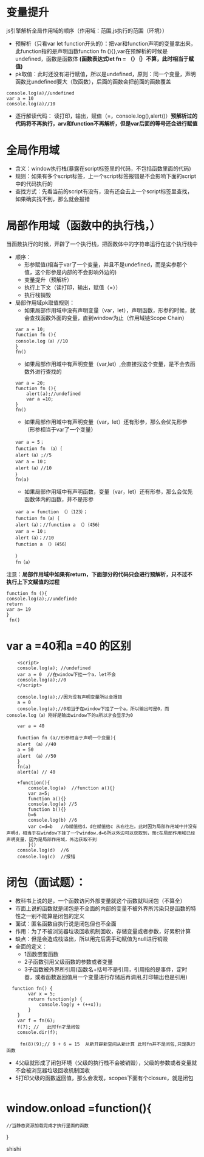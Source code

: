 # 变量提升
js引擎解析全局作用域的顺序（作用域：范围,js执行的范围（环境））
- 预解析（只看var let function开头的）：把var和function声明的变量拿出来，此function指的是声明函数function fn (){},var在预解析的时候是undefined，函数是函数体 **(函数表达式let fn = （）｛｝不算，此时相当于赋值)**
- pk取值：此时还没有进行赋值，所以是undefined，原则：同一个变量，声明函数比undefined要大（取函数），后面的函数会把前面的函数覆盖
```
console.log(a)//undefined
var a = 10
console.log(a)//10
```
- 逐行解读代码： 读打印，输出，赋值（=，console.log(),alert()）**预解析过的代码将不再执行，arv和function不再解析，但是var后面的等号还会进行赋值**
# 全局作用域
- 含义：window执行栈(暴露在script标签里的代码，不包括函数里面的代码)
- 规则：如果有多个script标签，上一个script标签报错是不会影响下面的script中的代码执行的
- 查找方式：先看当前的script有没有，没有还会去上一个script标签里查找，如果确实找不到，那么就会报错
# 局部作用域（函数中的执行栈，）
当函数执行的时候，开辟了一个执行栈，把函数体中的字符串运行在这个执行栈中
- 顺序：
  - 形参赋值(相当于var了一个变量，并且不是undefined，而是实参那个值，这个形参是内部的不会影响外边的)
  - 变量提升（预解析）
  - 执行上下文（读打印，输出，赋值（=））
  - 执行栈销毁
- 局部作用域pk取值规则：
  - 如果局部作用域中没有声明变量（var，let），声明函数，形参的时候，就会查找函数外面的变量，直到window为止（作用域链Scope Chain）
  ``` 
  var a = 10;
  function fn (){
  console.log（a）//10
  }
  fn()
  ``` 
  - 如果局部作用域中有声明变量（var,let）,会直接找这个变量，是不会去函数外进行查找的
  ```
  var a = 20;
  function fn (){
      alert(a);//undefined
      var a =10;
  }
  fn()
  ```
  - 如果局部作用域中有声明变量（var，let）还有形参，那么会优先形参（形参相当于var了一个变量）
  ```
  var a = 5；
  function fn （a）｛
  alert（a）;//5
  var a = 10；
  alert（a）//10
  ｝
  fn(a)
  ```
  - 如果局部作用域中有声明函数，变量（var，let）还有形参，那么会优先函数体内的函数，并不是形参
  ```
  var a = function （）｛123｝；
  function fn（a）｛
  alert（a）；//function a （）｛456｝
  var a = 10；
  alert（a）；//10
  function a （）｛456｝

  ｝
  fn（a）
  ```
注意：**局部作用域中如果有return，下面部分的代码只会进行预解析，只不过不执行上下文赋值的过程**
```
function fn (){
console.log(a);//undefinde
return 
var a= 19
}
 fn()
```

# var a =40和a =40 的区别
```
    <script>
    console.log(a); //undefined 
    var a = 0  //在window下挂一个a，let不会
    console.log(a);//0           
    </script>
```
```    
    console.log(a);//因为没有声明变量所以会报错    
    a = 0
    console.log(a);//0相当于在window下挂了一个a，所以输出时是0，而console.log（a）刚好是输出window下的a所以才会显示为0
``` 
```
    var a = 40 

    function fn (a//形参相当于声明一个变量){
    alert （a）//40
    a = 50
    alert （a）//50
    }
    fn(a)
    alert(a) // 40
```
```
    +function(){ 
        console.log(a)  //function a(){}
        var a=5;
        function a(){}  
        console.log(a) //5
        function b(){}
        b=6
        console.log(b) //6
        var c=d=b   //b赋值给d，d在赋值给c 从右往左。此时因为局部作用域中并没有声明d，相当于在window下挂了一个window.d=6所以外边可以获取到，而c在局部作用域已经声明变量，因为是局部作用域，外边获取不到
        }()
    console.log(d)  //6
    console.log(c)  //报错 
```
# 闭包（面试题）：
- 教科书上说的是，一个函数访问外部变量就这个函数就叫闭包（不算全）
- 市面上说的函数就是闭包是不全面的内部的变量不被外界所污染只是函数的特性之一别不能算是闭包的定义
- 面试：匿名函数自执行说是闭包但也不全面
- 作用：为了不被浏览器垃圾回收机制回收，存储变量或者参数，好累积计算
- 缺点：但是会造成栈溢出，所以用完后需手动赋值为null进行销毁
- 全面的定义：
  - 1函数嵌套函数
  - 2子函数引用父级函数的参数或者变量
  - 3子函数被外界所引用(函数名+括号不是引用，引用指的是事件，定时器，或者函数返回值用一个变量进行存储后再调用,打印输出也是引用)
```
  function fn() {
        var x = 5;
        return function(y) {
            console.log(y + (++x));
        }
    }
    var f = fn(6);
    f(7); //   此时fn才是闭包
    console.dir(f);
    
     fn(8)(9);// 9 + 6 = 15  从新开辟新空间从新计算 此时fn并不是闭包,只是执行函数
```
  - 4父级就形成了闭包环境（父级的执行栈不会被销毁），父级的参数或者变量就不会被浏览器垃圾回收机制回收
  - 5打印父级的函数返回值，那么会发现，scopes下面有个closure，就是闭包 
```

```
# window.onload =function(){
    //当静态资源加载完成才执行里面的函数
}

shishi











